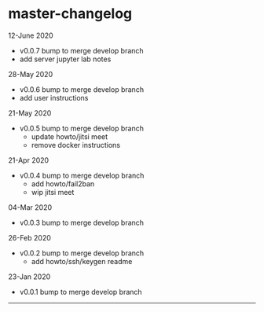 # master-changelog

12-June 2020
  * v0.0.7 bump to merge develop branch
  * add server jupyter lab notes

28-May 2020
  * v0.0.6 bump to merge develop branch
  * add user instructions

21-May 2020
  * v0.0.5 bump to merge develop branch
    * update howto/jitsi meet
    * remove docker instructions

21-Apr 2020
  * v0.0.4 bump to merge develop branch
    * add howto/fail2ban
    * wip jitsi meet

04-Mar 2020
  * v0.0.3 bump to merge develop branch

26-Feb 2020
  * v0.0.2 bump to merge develop branch
    * add howto/ssh/keygen readme

23-Jan 2020 
  * v0.0.1 bump to merge develop branch
----
